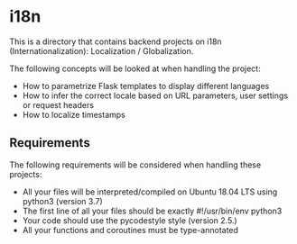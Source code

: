 # i18n
This is a directory that contains backend projects on i18n (Internationalization): Localization / Globalization.

The following concepts will be looked at when handling the project:

- How to parametrize Flask templates to display different languages
- How to infer the correct locale based on URL parameters, user settings or request headers
- How to localize timestamps

## Requirements
The following requirements will be considered when handling these projects:

- All your files will be interpreted/compiled on Ubuntu 18.04 LTS using python3 (version 3.7)
- The first line of all your files should be exactly #!/usr/bin/env python3
- Your code should use the pycodestyle style (version 2.5.)
- All your functions and coroutines must be type-annotated
